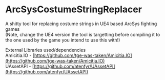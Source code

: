 # ArcSysCostumeStringReplacer
A shitty tool for replacing costume strings in UE4 based ArcSys fighting games  
(Note, change the UE4 version the tool is targetting before compiling it to the one used by the game you intend to use this with!)
  
External Libraries used/dependencies  
Amicitia.IO - [https://github.com/tge-was-taken/Amicitia.IO](https://github.com/tge-was-taken/Amicitia.IO)  
UAssetAPI - [https://github.com/atenfyr/UAssetAPI](https://github.com/atenfyr/UAssetAPI)  
